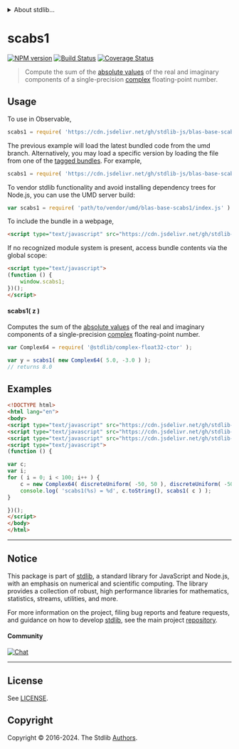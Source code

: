 <!--

@license Apache-2.0

Copyright (c) 2024 The Stdlib Authors.

Licensed under the Apache License, Version 2.0 (the "License");
you may not use this file except in compliance with the License.
You may obtain a copy of the License at

   http://www.apache.org/licenses/LICENSE-2.0

Unless required by applicable law or agreed to in writing, software
distributed under the License is distributed on an "AS IS" BASIS,
WITHOUT WARRANTIES OR CONDITIONS OF ANY KIND, either express or implied.
See the License for the specific language governing permissions and
limitations under the License.

-->


<details>
  <summary>
    About stdlib...
  </summary>
  <p>We believe in a future in which the web is a preferred environment for numerical computation. To help realize this future, we've built stdlib. stdlib is a standard library, with an emphasis on numerical and scientific computation, written in JavaScript (and C) for execution in browsers and in Node.js.</p>
  <p>The library is fully decomposable, being architected in such a way that you can swap out and mix and match APIs and functionality to cater to your exact preferences and use cases.</p>
  <p>When you use stdlib, you can be absolutely certain that you are using the most thorough, rigorous, well-written, studied, documented, tested, measured, and high-quality code out there.</p>
  <p>To join us in bringing numerical computing to the web, get started by checking us out on <a href="https://github.com/stdlib-js/stdlib">GitHub</a>, and please consider <a href="https://opencollective.com/stdlib">financially supporting stdlib</a>. We greatly appreciate your continued support!</p>
</details>

# scabs1

[![NPM version][npm-image]][npm-url] [![Build Status][test-image]][test-url] [![Coverage Status][coverage-image]][coverage-url] <!-- [![dependencies][dependencies-image]][dependencies-url] -->

> Compute the sum of the [absolute values][absolute-value] of the real and imaginary components of a single-precision [complex][@stdlib/complex/float32/ctor] floating-point number.



<section class="usage">

## Usage

To use in Observable,

```javascript
scabs1 = require( 'https://cdn.jsdelivr.net/gh/stdlib-js/blas-base-scabs1@umd/browser.js' )
```
The previous example will load the latest bundled code from the umd branch. Alternatively, you may load a specific version by loading the file from one of the [tagged bundles](https://github.com/stdlib-js/blas-base-scabs1/tags). For example,

```javascript
scabs1 = require( 'https://cdn.jsdelivr.net/gh/stdlib-js/blas-base-scabs1@v0.0.1-umd/browser.js' )
```

To vendor stdlib functionality and avoid installing dependency trees for Node.js, you can use the UMD server build:

```javascript
var scabs1 = require( 'path/to/vendor/umd/blas-base-scabs1/index.js' )
```

To include the bundle in a webpage,

```html
<script type="text/javascript" src="https://cdn.jsdelivr.net/gh/stdlib-js/blas-base-scabs1@umd/browser.js"></script>
```

If no recognized module system is present, access bundle contents via the global scope:

```html
<script type="text/javascript">
(function () {
    window.scabs1;
})();
</script>
```

#### scabs1( z )

Computes the sum of the [absolute values][absolute-value] of the real and imaginary components of a single-precision [complex][@stdlib/complex/float32/ctor] floating-point number.

```javascript
var Complex64 = require( '@stdlib/complex-float32-ctor' );

var y = scabs1( new Complex64( 5.0, -3.0 ) );
// returns 8.0
```

</section>

<!-- /.usage -->

<section class="examples">

## Examples

<!-- eslint no-undef: "error" -->

```html
<!DOCTYPE html>
<html lang="en">
<body>
<script type="text/javascript" src="https://cdn.jsdelivr.net/gh/stdlib-js/complex-float32-ctor@umd/browser.js"></script>
<script type="text/javascript" src="https://cdn.jsdelivr.net/gh/stdlib-js/random-base-discrete-uniform@umd/browser.js"></script>
<script type="text/javascript" src="https://cdn.jsdelivr.net/gh/stdlib-js/blas-base-scabs1@umd/browser.js"></script>
<script type="text/javascript">
(function () {

var c;
var i;
for ( i = 0; i < 100; i++ ) {
    c = new Complex64( discreteUniform( -50, 50 ), discreteUniform( -50, 50 ) );
    console.log( 'scabs1(%s) = %d', c.toString(), scabs1( c ) );
}

})();
</script>
</body>
</html>
```

</section>

<!-- /.examples -->

<!-- C interface documentation. -->



<!-- Section for related `stdlib` packages. Do not manually edit this section, as it is automatically populated. -->

<section class="related">

</section>

<!-- /.related -->

<!-- Section for all links. Make sure to keep an empty line after the `section` element and another before the `/section` close. -->


<section class="main-repo" >

* * *

## Notice

This package is part of [stdlib][stdlib], a standard library for JavaScript and Node.js, with an emphasis on numerical and scientific computing. The library provides a collection of robust, high performance libraries for mathematics, statistics, streams, utilities, and more.

For more information on the project, filing bug reports and feature requests, and guidance on how to develop [stdlib][stdlib], see the main project [repository][stdlib].

#### Community

[![Chat][chat-image]][chat-url]

---

## License

See [LICENSE][stdlib-license].


## Copyright

Copyright &copy; 2016-2024. The Stdlib [Authors][stdlib-authors].

</section>

<!-- /.stdlib -->

<!-- Section for all links. Make sure to keep an empty line after the `section` element and another before the `/section` close. -->

<section class="links">

[npm-image]: http://img.shields.io/npm/v/@stdlib/blas-base-scabs1.svg
[npm-url]: https://npmjs.org/package/@stdlib/blas-base-scabs1

[test-image]: https://github.com/stdlib-js/blas-base-scabs1/actions/workflows/test.yml/badge.svg?branch=v0.0.1
[test-url]: https://github.com/stdlib-js/blas-base-scabs1/actions/workflows/test.yml?query=branch:v0.0.1

[coverage-image]: https://img.shields.io/codecov/c/github/stdlib-js/blas-base-scabs1/main.svg
[coverage-url]: https://codecov.io/github/stdlib-js/blas-base-scabs1?branch=main

<!--

[dependencies-image]: https://img.shields.io/david/stdlib-js/blas-base-scabs1.svg
[dependencies-url]: https://david-dm.org/stdlib-js/blas-base-scabs1/main

-->

[chat-image]: https://img.shields.io/gitter/room/stdlib-js/stdlib.svg
[chat-url]: https://app.gitter.im/#/room/#stdlib-js_stdlib:gitter.im

[stdlib]: https://github.com/stdlib-js/stdlib

[stdlib-authors]: https://github.com/stdlib-js/stdlib/graphs/contributors

[umd]: https://github.com/umdjs/umd
[es-module]: https://developer.mozilla.org/en-US/docs/Web/JavaScript/Guide/Modules

[deno-url]: https://github.com/stdlib-js/blas-base-scabs1/tree/deno
[deno-readme]: https://github.com/stdlib-js/blas-base-scabs1/blob/deno/README.md
[umd-url]: https://github.com/stdlib-js/blas-base-scabs1/tree/umd
[umd-readme]: https://github.com/stdlib-js/blas-base-scabs1/blob/umd/README.md
[esm-url]: https://github.com/stdlib-js/blas-base-scabs1/tree/esm
[esm-readme]: https://github.com/stdlib-js/blas-base-scabs1/blob/esm/README.md
[branches-url]: https://github.com/stdlib-js/blas-base-scabs1/blob/main/branches.md

[stdlib-license]: https://raw.githubusercontent.com/stdlib-js/blas-base-scabs1/main/LICENSE

[absolute-value]: https://en.wikipedia.org/wiki/Absolute_value

[@stdlib/complex/float32/ctor]: https://github.com/stdlib-js/complex-float32-ctor/tree/umd

</section>

<!-- /.links -->
